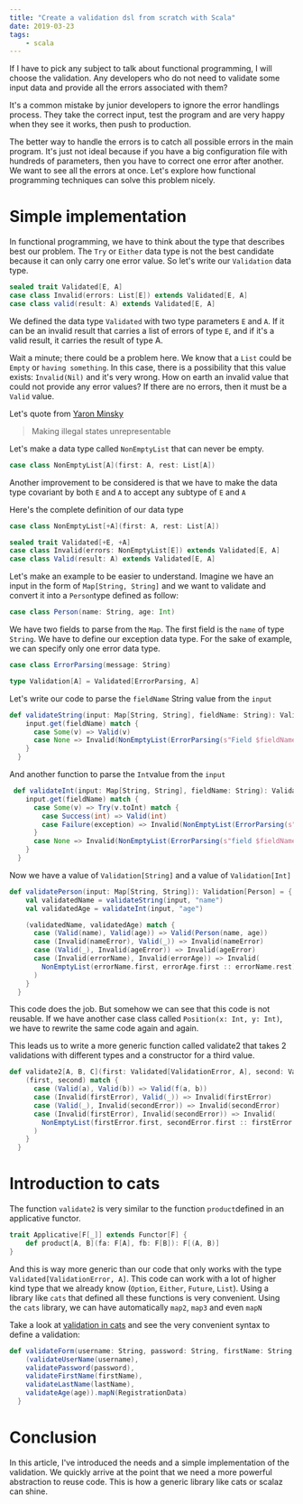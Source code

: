 ```yaml
---
title: "Create a validation dsl from scratch with Scala"
date: 2019-03-23
tags:
    - scala
---
```

If I have to pick any subject to talk about functional programming, I will choose the validation. Any developers who do not need to validate some input data and provide all the errors associated with them?

It's a common mistake by junior developers to ignore the error handlings process. They take the correct input, test the program and are very happy when they see it works, then push to production.

The better way to handle the errors is to catch all possible errors in the main program. It's just not ideal because if you have a big configuration file with hundreds of parameters, then you have to correct one error after another. We want to see all the errors at once. Let's explore how functional programming techniques can solve this problem nicely.

# Simple implementation

In functional programming, we have to think about the type that describes best our problem. The `Try` or `Either` data type is not the best candidate because it can only carry one error value. So let's write our `Validation` data type.

```scala
sealed trait Validated[E, A]
case class Invalid(errors: List[E]) extends Validated[E, A]
case class valid(result: A) extends Validated[E, A]
```
We defined the data type `Validated` with two type parameters `E` and `A`. If it can be an invalid result that carries a list of errors of type `E`, and if it's a valid result, it carries the result of type A.

Wait a minute; there could be a problem here. We know that a `List` could be `Empty` or `having something`. In this case, there is a possibility that this value exists: `Invalid(Nil)` and it's very wrong. How on earth an invalid value that could not provide any error values? If there are no errors, then it must be a `Valid` value.

Let's quote from [Yaron Minsky](https://www.google.com)

> Making illegal states unrepresentable

Let's make a data type called `NonEmptyList` that can never be empty.

```scala
case class NonEmptyList[A](first: A, rest: List[A])
```

Another improvement to be considered is that we have to make the data type covariant by both `E` and `A` to accept any subtype of `E` and `A`

Here's the complete definition of our data type

```scala
case class NonEmptyList[+A](first: A, rest: List[A])

sealed trait Validated[+E, +A]
case class Invalid(errors: NonEmptyList[E]) extends Validated[E, A]
case class Valid(result: A) extends Validated[E, A]
```

Let's make an example to be easier to understand. Imagine we have an input in the form of `Map[String, String]` and we want to validate and convert it into a `Person`type defined as follow:

```scala
case class Person(name: String, age: Int)
```
We have two fields to parse from the `Map`. The first field is the `name` of type `String`. We have to define our exception data type. For the sake of example, we can specify only one error data type. 

```scala
case class ErrorParsing(message: String)

type Validation[A] = Validated[ErrorParsing, A]

```

Let's write our code to parse the `fieldName` String value from the `input`

```scala
def validateString(input: Map[String, String], fieldName: String): Validation[String] = {
    input.get(fieldName) match {
      case Some(v) => Valid(v)
      case None => Invalid(NonEmptyList(ErrorParsing(s"Field $fieldName does not exist"), Nil))
    }
  }
```

And another function to parse the `Int`value from the `input`

```scala
 def validateInt(input: Map[String, String], fieldName: String): Validation[Int] = {
    input.get(fieldName) match {
      case Some(v) => Try(v.toInt) match {
        case Success(int) => Valid(int)
        case Failure(exception) => Invalid(NonEmptyList(ErrorParsing(s"Cannot convert $v to String"), Nil))
      }
      case None => Invalid(NonEmptyList(ErrorParsing(s"field $fieldName does not exist"), Nil))
    }
  }
```

Now we have a value of `Validation[String]` and a value of `Validation[Int]`

```scala
def validatePerson(input: Map[String, String]): Validation[Person] = {
    val validatedName = validateString(input, "name")
    val validatedAge = validateInt(input, "age")

    (validatedName, validatedAge) match {
      case (Valid(name), Valid(age)) => Valid(Person(name, age))
      case (Invalid(nameError), Valid(_)) => Invalid(nameError)
      case (Valid(_), Invalid(ageError)) => Invalid(ageError)
      case (Invalid(errorName), Invalid(errorAge)) => Invalid(
        NonEmptyList(errorName.first, errorAge.first :: errorName.rest)
      )
    }
  }
```

This code does the job. But somehow we can see that this code is not reusable. If we have another case class called `Position(x: Int, y: Int)`, we have to rewrite the same code again and again.

This leads us to write a more generic function called validate2 that takes 2 validations with different types and a constructor for a third value.

```scala
def validate2[A, B, C](first: Validated[ValidationError, A], second: Validated[ValidationError, B])(f: (A, B) => C): Validated[ValidationError, C] = {
    (first, second) match {
      case (Valid(a), Valid(b)) => Valid(f(a, b))
      case (Invalid(firstError), Valid(_)) => Invalid(firstError)
      case (Valid(_), Invalid(secondError)) => Invalid(secondError)
      case (Invalid(firstError), Invalid(secondError)) => Invalid(
        NonEmptyList(firstError.first, secondError.first :: firstError.rest)
      )
    }
  }
```

# Introduction to cats

The function `validate2` is very similar to the function `product`defined in an applicative functor.

```scala
trait Applicative[F[_]] extends Functor[F] {
    def product[A, B](fa: F[A], fb: F[B]): F[(A, B)]
}
```
And this is way more generic than our code that only works with the type `Validated[ValidationError, A]`. This code can work with a lot of higher kind type that we already know (`Option`, `Either`, `Future`, `List`). Using a library like `cats` that defined all these functions is very convenient. Using the `cats` library, we can have automatically `map2`, `map3` and even `mapN`

Take a look at [validation in cats](https://typelevel.org/cats/datatypes/validated.html) and see the very convenient syntax to define a validation:

```scala
def validateForm(username: String, password: String, firstName: String, lastName: String, age: Int): ValidationResult[RegistrationData] = {
    (validateUserName(username),
    validatePassword(password),
    validateFirstName(firstName),
    validateLastName(lastName),
    validateAge(age)).mapN(RegistrationData)
  }
```

# Conclusion
In this article, I've introduced the needs and a simple implementation of the validation. We quickly arrive at the point that we need a more powerful abstraction to reuse code. This is how a generic library like cats or scalaz can shine.



